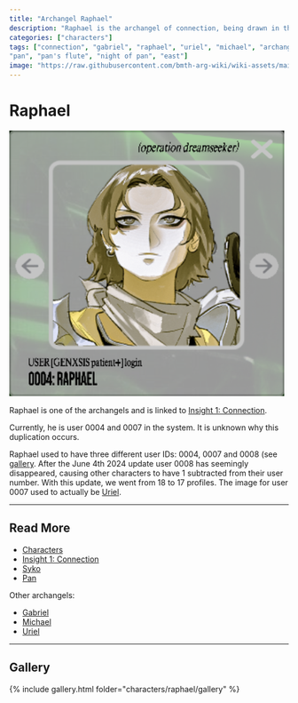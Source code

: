 ```yaml
---
title: "Archangel Raphael"
description: "Raphael is the archangel of connection, being drawn in the East on the map of Youtopia."
categories: ["characters"]
tags: ["connection", "gabriel", "raphael", "uriel", "michael", "archangel", "selene's map", 
"pan", "pan's flute", "night of pan", "east"]
image: "https://raw.githubusercontent.com/bmth-arg-wiki/wiki-assets/main/characters/raphael/4raphael.png"
---
```


# Raphael

![Raphael's avatar](https://raw.githubusercontent.com/bmth-arg-wiki/wiki-assets/main/characters/raphael/4raphael.png)

Raphael is one of the archangels and is linked to [Insight 1: Connection](../lore/insight1-connection).

Currently, he is user 0004 and 0007 in the system. It is unknown why this duplication 
occurs.

Raphael used to have three different user IDs: 0004, 0007 and 0008 (see [gallery](#gallery).
After the June 4th 2024 update user 0008 has seemingly
disappeared, causing other characters to have 1 subtracted from their user number.
With this update, we went from 18
to 17 profiles.
The image for user 0007 used to actually be [Uriel](uriel).

***

## Read More

- [Characters](../characters)
- [Insight 1: Connection](../lore/insight1-connection)
- [Syko](syko)
- [Pan](pan)

Other archangels:

- [Gabriel](gabriel)
- [Michael](michael)
- [Uriel](uriel)

***

## Gallery

{% include gallery.html folder="characters/raphael/gallery" %}